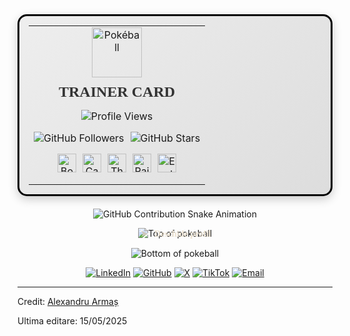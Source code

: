 <!-- Pokémon Trainer Card -->
<table align="center" style="border: 3px solid #000; border-radius: 15px; background: linear-gradient(135deg, #eee 0%, #ddd 100%); padding: 15px; margin-bottom: 20px; box-shadow: 0 5px 15px rgba(0,0,0,0.2);">
  <tr>
    <td align="center">
      <img src="https://raw.githubusercontent.com/duiker101/pokemon-type-svg/master/icons/pokeball.svg" width="80" alt="Pokéball"/>
      <h2 style="margin: 10px 0; font-family: 'Press Start 2P', cursive; color: #333;">TRAINER CARD</h2>
      <div style="display: flex; align-items: center; justify-content: center; margin: 15px 0;">
        <img src="https://komarev.com/ghpvc/?username=10kartik&style=for-the-badge&color=FF0000&logoColor=FFFFFF&labelColor=000000&label=Trainer+Visits" alt="Profile Views"/>
      </div>
      <div style="display: flex; align-items: center; justify-content: center; gap: 10px; margin: 15px 0;">
        <img src="https://img.shields.io/github/followers/10kartik?style=for-the-badge&color=FF0000&logo=github&logoColor=FFFFFF&labelColor=000000&label=Poké+Friends" alt="GitHub Followers"/>
        <img src="https://img.shields.io/github/stars/10kartik?style=for-the-badge&color=FF0000&logo=github&logoColor=FFFFFF&labelColor=000000&label=Star+Badges" alt="GitHub Stars"/>
      </div>
      <!-- Gym Badges Row -->
      <div style="display: flex; justify-content: center; margin: 15px 0;">
        <img src="https://archives.bulbagarden.net/media/upload/d/dd/Boulder_Badge.png" width="30" alt="Boulder Badge" style="margin: 0 5px;"/>
        <img src="https://archives.bulbagarden.net/media/upload/9/9c/Cascade_Badge.png" width="30" alt="Cascade Badge" style="margin: 0 5px;"/>
        <img src="https://archives.bulbagarden.net/media/upload/b/b5/Thunder_Badge.png" width="30" alt="Thunder Badge" style="margin: 0 5px;"/>
        <img src="https://archives.bulbagarden.net/media/upload/2/22/Rainbow_Badge.png" width="30" alt="Rainbow Badge" style="margin: 0 5px;"/>
        <img src="https://archives.bulbagarden.net/media/upload/2/24/Earth_Badge.png" width="30" alt="Earth Badge" style="margin: 0 5px;"/>
      </div>
    </td>
  </tr>
</table>

<p align="center">
	<picture>
	  <source media="(prefers-color-scheme: dark)" srcset="https://github.com/mrarmas02/mrarmas02/blob/output/github-snake-dark.svg" />
	  <source media="(prefers-color-scheme: light)" srcset="https://github.com/mrarmas02/mrarmas02/blob/output/github-snake.svg" />
	  <img alt="GitHub Contribution Snake Animation" src="https://github.com/mrarmas02/mrarmas02/blob/output/ocean.gif" />
	</picture>
</p>

<div align="center">


<img src="https://user-images.githubusercontent.com/44261381/209363264-ac854d3c-2cc2-44c4-928e-8a08d1013f46.png" alt="Top of pokeball" style="margin-bottom: -10px;">
<style>
  details[open] summary .arrow {
    transform: rotate(90deg);
  }
</style>
<details align="center">
<summary align="center" style="margin-top: -5px; display: inline-block; cursor: pointer; font-weight: bold; color: #EDE3D2; font-family: 'Black Ops One', cursive;">
  <span class="arrow" style="display: inline-block; font-size: 14px; margin-right: 5px; color: #CDC6BD; width: 16px; height: 16px; text-align: center; line-height: 16px; transition: transform 0.3s;">➤</span>
  Deschide profil
</summary>

<br>
<div>
  <div align=center>
      <img height="200" alt="Avatar photo of KK10" src="https://github.com/user-attachments/assets/64c2369d-3516-4b0d-add8-fb44f8cd7694" alt="Avatar photo of KK10">
  </div>
  <div align=center>
      <a href="https://git.io/typing-svg"><img src="https://readme-typing-svg.demolab.com?font=Black+Ops+One&pause=1000&width=435&center=true&lines=Hey%2C+I+am+Alexandru++Armas;Welcome+to+My+GitHub+Profile;Inquisitive+and+Curious+by+nature;Software+and+Computer+Hardware;iOS+Developer;Fortnite+and+Coding+Lover;Full-Stack+Developer;READY+FOR+HIRE" alt="Typing SVG" /></a>
  </div>
</div>

<details>
<summary style="font-family: 'Black Ops One', cursive; font-weight: bold; color: #EDE3D2;">Despre mine</summary>

[//]: # (You must have a lf before the markdown element when inside a block for it to work: https://stackoverflow.com/questions/29368902/how-can-i-wrap-my-markdown-in-an-html-div)

<div align="left">

```js
/**
 *   ▄▄▄▄▄▄▄▄▄▄▄  ▄▄▄▄▄▄▄▄▄▄▄  ▄▄       ▄▄  ▄▄▄▄▄▄▄▄▄▄▄  ▄▄▄▄▄▄▄▄▄▄▄ 
 *  ▐░░░░░░░░░░░▌▐░░░░░░░░░░░▌▐░░▌     ▐░░▌▐░░░░░░░░░░░▌▐░░░░░░░░░░░▌
 *  ▐░█▀▀▀▀▀▀▀█░▌▐░█▀▀▀▀▀▀▀█░▌▐░▌░▌   ▐░▐░▌▐░█▀▀▀▀▀▀▀█░▌▐░█▀▀▀▀▀▀▀▀▀ 
 *  ▐░▌       ▐░▌▐░▌       ▐░▌▐░▌▐░▌ ▐░▌▐░▌▐░▌       ▐░▌▐░▌          
 *  ▐░█▄▄▄▄▄▄▄█░▌▐░█▄▄▄▄▄▄▄█░▌▐░▌ ▐░▐░▌ ▐░▌▐░█▄▄▄▄▄▄▄█░▌▐░█▄▄▄▄▄▄▄▄▄ 
 *  ▐░░░░░░░░░░░▌▐░░░░░░░░░░░▌▐░▌  ▐░▌  ▐░▌▐░░░░░░░░░░░▌▐░░░░░░░░░░░▌
 *  ▐░█▀▀▀▀▀▀▀█░▌▐░█▀▀▀▀█░█▀▀ ▐░▌   ▀   ▐░▌▐░█▀▀▀▀▀▀▀█░▌ ▀▀▀▀▀▀▀▀▀█░▌
 *  ▐░▌       ▐░▌▐░▌     ▐░▌  ▐░▌       ▐░▌▐░▌       ▐░▌          ▐░▌
 *  ▐░▌       ▐░▌▐░▌      ▐░▌ ▐░▌       ▐░▌▐░▌       ▐░▌ ▄▄▄▄▄▄▄▄▄█░▌
 *  ▐░▌       ▐░▌▐░▌       ▐░▌▐░▌       ▐░▌▐░▌       ▐░▌▐░░░░░░░░░░░▌
 *   ▀         ▀  ▀         ▀  ▀         ▀  ▀         ▀  ▀▀▀▀▀▀▀▀▀▀▀ 
  * @param {string} location - Locuiește în Timișoara, județul Timiș, România.
 * @param {string} languages - Vorbește fluent română, engleză, germană și franceză.
 * @param {string} jobTitle - Inginer software.
 * @param {string} specialization - Specializat în dezvoltarea completă a sistemelor Backend și aplicațiilor iOS.
 * @param {string} interests - Interesat de Inteligență Artificială, Sisteme Distribuite și rezolvarea problemelor complexe.
 * @param {string} hobbies - Pasionat de drumeții, citit, jocuri video și cântat la instrumente muzicale.
 * @param {string} education - Licențiat în Inginerie Computerizată, absolvent al Vishwakarma Institute of Technology, Pune.
 * @param {string} approachable - Deschis la colaborări pe proiecte interesante — nu ezita să iei legătura!
 * @param {string} strength - Hotărât și perseverent.
 * @param {string} weakness - Uneori timid în situații noi.
 *
 * @throws {Punch} Lovește (metaforic) orice bug din cod.
 *
 * @returns {Object} Alexandru Armaș - Obiectul care îl reprezintă pe dezvoltator.
 */
```

</div>

</details>

<details>
<summary style="font-family: 'Black Ops One', cursive; font-weight: bold; color: #EDE3D2;">Unelte</summary>
<div>
  <p style="display: inline-block;" align="center">
    <div style="display: inline-block; background: transparent; border: none; margin: 5px;">
      <div align="center"><h4 style="text-shadow: 1px 1px 2px #888;">Limbaje de Programare</h4></div>
      <div>
      <img width="30px" src="https://cdn.jsdelivr.net/gh/devicons/devicon/icons/cplusplus/cplusplus-original.svg" alt="cpp" title="C++" /> 
      <img width="30px" src="https://cdn.jsdelivr.net/gh/devicons/devicon/icons/javascript/javascript-original.svg" alt="js" title="Javascript"/> 
      <img width="30px" src="https://cdn.jsdelivr.net/gh/devicons/devicon/icons/python/python-original.svg" alt="py" title="Python"/> 
      <img width="30" src="https://user-images.githubusercontent.com/25181517/121405384-444d7300-c95d-11eb-959f-913020d3bf90.png" alt="C#" title="C#"/>
      <img width="30px" src="https://cdn.jsdelivr.net/gh/devicons/devicon/icons/typescript/typescript-original.svg" alt="ts" title="TypeScript"/>
      <img width="30px" src="https://cdn.jsdelivr.net/gh/devicons/devicon/icons/php/php-original.svg" alt="php" title="PHP"/>
      </div>
    </div>
    <div style="display: inline-block; background: transparent; border: none; margin: 5px;">
      <div align="center"><h4 style="text-shadow: 1px 1px 2px #888;">Back-end</h4></div>
      <div>
      <img width="30px" src="https://cdn.jsdelivr.net/gh/devicons/devicon/icons/nodejs/nodejs-original.svg" alt="nodejs" title="Node.js"/>
      <img width="30px" src="https://cdn.jsdelivr.net/gh/devicons/devicon/icons/express/express-original-wordmark.svg" alt="express" title="Express Server" style="filter: invert(1);"/>
      <img width="30px" src="https://cdn.jsdelivr.net/gh/devicons/devicon/icons/django/django-plain.svg" alt="django" title="Django" style="filter: invert(1);"/>
      <img width="30px" src="https://user-images.githubusercontent.com/25181517/192107858-fe19f043-c502-4009-8c47-476fc89718ad.png" alt="rest" title="REST API"/>
      <img width="30" src="https://user-images.githubusercontent.com/25181517/192107856-aa92c8b1-b615-47c3-9141-ed0d29a90239.png" alt="GraphQL" title="GraphQL"/>
      <img width="30" src="https://user-images.githubusercontent.com/25181517/186711335-a3729606-5a78-4496-9a36-06efcc74f800.png" alt="Swagger" title="Swagger"/>
      <img width="30" src="https://user-images.githubusercontent.com/25181517/201476472-d2f5f644-cfc9-43e5-96d3-c8f40f18b5cb.png" alt="Chai" title="Chai"/>
      <img width="30" src="https://user-images.githubusercontent.com/25181517/201476630-f47cfff6-fdee-4ee1-9092-1793b71b1ca3.png" alt="Mocha" title="Mocha"/>
      <img width="30px" src="https://cdn.jsdelivr.net/gh/devicons/devicon/icons/dotnetcore/dotnetcore-original.svg" alt="dotnet" title=".NET Core"/>
      </div>
    </div>
    <div style="display: inline-block; background: transparent; border: none; margin: 5px;">
      <div align="center"><h4 style="text-shadow: 1px 1px 2px #888;">Mobil</h4></div>
      <div>
      <img width="30px" src="https://cdn.jsdelivr.net/gh/devicons/devicon/icons/swift/swift-original.svg" alt="swift" title="SwiftUI"/>
      <img width="30px" src="https://cdn.jsdelivr.net/gh/devicons/devicon/icons/flutter/flutter-original.svg" alt="flutter" title="Flutter"/>
      <img width="30px" src="https://cdn.jsdelivr.net/gh/devicons/devicon/icons/react/react-original.svg" alt="reactnative" title="React Native"/>
      <img width="30px" src="https://cdn.jsdelivr.net/gh/devicons/devicon/icons/kotlin/kotlin-original.svg" alt="kotlin" title="Kotlin"/>
      <img width="30px" src="https://cdn.jsdelivr.net/gh/devicons/devicon/icons/xamarin/xamarin-original.svg" alt="xamarin" title="Xamarin"/>
      </div>
    </div>
    <div style="display: inline-block; background: transparent; border: none; margin: 5px;">
      <div align="center"><h4 style="text-shadow: 1px 1px 2px #888;">Front-end</h4></div>
      <div>
      <img width="30px" src="https://cdn.jsdelivr.net/gh/devicons/devicon/icons/html5/html5-original.svg" alt="html" title="HTML"/> 
      <img width="30px" src="https://cdn.jsdelivr.net/gh/devicons/devicon/icons/css3/css3-plain-wordmark.svg" alt="css" title="CSS"/>  
      <img width="30px" src="https://cdn.jsdelivr.net/gh/devicons/devicon/icons/react/react-original.svg" alt="react" title="Reactjs"/>
      <img width="30px" src="https://cdn.jsdelivr.net/gh/devicons/devicon/icons/vuejs/vuejs-original.svg" alt="vue" title="Vue.js"/>
      <img width="30px" src="https://cdn.jsdelivr.net/gh/devicons/devicon/icons/angularjs/angularjs-original.svg" alt="angular" title="Angular"/>
      <img width="30px" src="https://cdn.jsdelivr.net/gh/devicons/devicon/icons/sass/sass-original.svg" alt="sass" title="Sass"/>
      <img width="30px" src="https://cdn.jsdelivr.net/gh/devicons/devicon/icons/nextjs/nextjs-original.svg" alt="nextjs" title="Next.js"/>
      <img width="30px" src="https://cdn.jsdelivr.net/gh/devicons/devicon/icons/svelte/svelte-original.svg" alt="svelte" title="Svelte"/>
      <img width="30px" src="https://cdn.jsdelivr.net/gh/devicons/devicon/icons/bootstrap/bootstrap-plain.svg" alt="bootstrap" title="Bootstrap" style="filter: invert(1);"/>
      </div>
    </div>
    <div style="display: inline-block; background: transparent; border: none; margin: 5px;">
      <div align="center"><h4 style="text-shadow: 1px 1px 2px #888;">Baze de Date</h4></div>
      <div>
      <img width="30px" src="https://cdn.jsdelivr.net/gh/devicons/devicon/icons/mysql/mysql-original.svg" alt="mysql" title="MySQL"/>
      <img width="30px" src="https://cdn.jsdelivr.net/gh/devicons/devicon/icons/postgresql/postgresql-original.svg" alt="postgres" title="Postgres SQL"/>
      <img width="30px" src="https://cdn.jsdelivr.net/gh/devicons/devicon/icons/mongodb/mongodb-original.svg" alt="mongodb" title="Mongo DB"/>
      <img width="30px" src="https://cdn.jsdelivr.net/gh/devicons/devicon/icons/redis/redis-original.svg" alt="redis" title="Redis"/>
      <img width="30px" src="https://cdn.jsdelivr.net/gh/devicons/devicon/icons/firebase/firebase-plain.svg" alt="firebase" title="Firebase"/>
      <img width="30px" src="https://cdn.jsdelivr.net/gh/devicons/devicon/icons/graphql/graphql-plain.svg" alt="graphql" title="GraphQL"/>
      <img width="30px" src="https://cdn.jsdelivr.net/gh/devicons/devicon/icons/oracle/oracle-original.svg" alt="oracle" title="Oracle DB"/>
      <img width="30px" src="https://cdn.jsdelivr.net/gh/devicons/devicon/icons/microsoftsqlserver/microsoftsqlserver-plain.svg" alt="sqlserver" title="SQL Server"/>
      <img width="30px" src="https://cdn.jsdelivr.net/gh/devicons/devicon/icons/sqlite/sqlite-original.svg" alt="sqlite" title="SQLite"/>
      </div>
    </div>
    <br>
    <div style="display: inline-block; background: transparent; border: none; margin: 5px;">
      <div align="center"><h4 style="text-shadow: 1px 1px 2px #888;">AI & Știința Datelor</h4></div>
      <div>
      <img width="30px" src="https://cdn.jsdelivr.net/gh/devicons/devicon/icons/tensorflow/tensorflow-original.svg" alt="tensorflow" title="TensorFlow"/>
      <img width="30px" src="https://cdn.jsdelivr.net/gh/devicons/devicon/icons/pytorch/pytorch-original.svg" alt="pytorch" title="PyTorch"/>
      <img width="30px" src="https://cdn.jsdelivr.net/gh/devicons/devicon/icons/numpy/numpy-original.svg" alt="numpy" title="Numpy"/>
      <img width="30px" src="https://cdn.jsdelivr.net/gh/devicons/devicon/icons/pandas/pandas-original.svg" alt="pandas" title="Pandas"/>
      <img width="30px" src="https://cdn.jsdelivr.net/gh/devicons/devicon/icons/selenium/selenium-original.svg" alt="selenium" title="Selenium"/>
      <img width="30px" src="https://www.vectorlogo.zone/logos/opencv/opencv-icon.svg" alt="opencv" title="OpenCV"/>
      <img width="30px" src="https://cdn.jsdelivr.net/gh/devicons/devicon/icons/jupyter/jupyter-original-wordmark.svg" alt="jupyter" title="Jupyter"/>
      <img width="30px" src="https://huggingface.co/favicon.ico" alt="huggingface" title="Hugging Face"/>
      </div>
    </div>
    <div style="display: inline-block; background: transparent; border: none; margin: 5px;">
      <div align="center"><h4 style="text-shadow: 1px 1px 2px #888;">DevOps & Cloud</h4></div>
      <div>
      <img width="30" src="https://user-images.githubusercontent.com/25181517/183896132-54262f2e-6d98-41e3-8888-e40ab5a17326.png" alt="AWS" title="AWS" style="filter: brightness(1.5);"/>
      <img width="30" src="https://user-images.githubusercontent.com/25181517/183345125-9a7cd2e6-6ad6-436f-8490-44c903bef84c.png" alt="Nginx" title="Nginx"/>
      <img width="30px" src="https://cdn.jsdelivr.net/gh/devicons/devicon/icons/git/git-original.svg" alt="git" title="git" />
      <img width="30px" src="https://cdn.jsdelivr.net/gh/devicons/devicon/icons/docker/docker-original.svg" alt="docker" title="Docker"/>
      <img width="30px" src="https://cdn.jsdelivr.net/gh/devicons/devicon/icons/kubernetes/kubernetes-plain.svg" alt="kubernetes" title="Kubernetes"/>
      <img width="30px" src="https://cdn.jsdelivr.net/gh/devicons/devicon/icons/azure/azure-original.svg" alt="azure" title="Azure"/>
      <img width="30px" src="https://cdn.jsdelivr.net/gh/devicons/devicon/icons/googlecloud/googlecloud-original.svg" alt="gcp" title="Google Cloud"/>
      <img width="30px" src="https://cdn.jsdelivr.net/gh/devicons/devicon/icons/jenkins/jenkins-original.svg" alt="jenkins" title="Jenkins"/>
      <img width="30px" src="https://cdn.jsdelivr.net/gh/devicons/devicon/icons/apache/apache-original.svg" alt="apache" title="Apache"/>
      <img width="30px" src="https://www.vectorlogo.zone/logos/netlify/netlify-icon.svg" alt="netlify" title="Netlify"/>
      <img width="30px" src="https://cdn.worldvectorlogo.com/logos/vercel.svg" alt="vercel" title="Vercel" style="filter: invert(1);"/>
      </div>
    </div>
    <div style="display: inline-block; background: transparent; border: none; margin: 5px;">
      <div align="center"><h4 style="text-shadow: 1px 1px 2px #888;">Sisteme de Operare</h4></div>
      <div>
      <img width="30" src="https://user-images.githubusercontent.com/25181517/117269608-b7dcfb80-ae58-11eb-8e66-6cc8753553f0.png" alt="Android" title="Android"/>
      <img width="30" src="https://user-images.githubusercontent.com/25181517/121406611-a8246b80-c95e-11eb-9b11-b771486377f6.png" alt="iOS" title="iOS"/>
      <img width="30" src="https://user-images.githubusercontent.com/25181517/186884150-05e9ff6d-340e-4802-9533-2c3f02363ee3.png" alt="Windows" title="Windows"/>
      <img width="30" src="https://user-images.githubusercontent.com/25181517/186884152-ae609cca-8cf1-4175-8d60-1ce1fa078ca2.png" alt="macOS" title="macOS" style="filter: invert(1);"/>
      <img width="30" src="https://github.com/marwin1991/profile-technology-icons/assets/76662862/2481dc48-be6b-4ebb-9e8c-3b957efe69fa" alt="Linux" title="Linux"/>
      </div>
    </div>
    <div style="display: inline-block; background: transparent; border: none; margin: 5px;">
      <div align="center"><h4 style="text-shadow: 1px 1px 2px #888;">Linie de Comandă</h4></div>
      <div>
      <img width="30px" src="https://cdn.jsdelivr.net/gh/devicons/devicon/icons/bash/bash-original.svg" alt="bash" title="bash"/>
      <img width="30px" src="https://cdn.jsdelivr.net/gh/devicons/devicon/icons/vim/vim-original.svg" alt="vim" title="Vim"/>
      <img width="30px" src="https://cdn.jsdelivr.net/gh/devicons/devicon/icons/powershell/powershell-original.svg" alt="powershell" title="PowerShell"/>
      <img width="30px" src="https://cdn.jsdelivr.net/gh/devicons/devicon/icons/ssh/ssh-original.svg" alt="ssh" title="SSH"/>
      </div>
    </div>
    <div style="display: inline-block; background: transparent; border: none; margin: 5px;">
      <div align="center"><h4 style="text-shadow: 1px 1px 2px #888;">Unelte de Dezvoltare</h4></div>
      <div>
      <img width="30" src="https://user-images.githubusercontent.com/25181517/186711578-bf30cb30-40b7-4b45-95a5-bdf837c372e7.png" alt="Xcode" title="Xcode"/>
      <img width="30px" src="https://cdn.jsdelivr.net/gh/devicons/devicon/icons/vscode/vscode-original.svg"  alt="VSCode" title="VS Code"/>
      <img width="30px" src="https://upload.wikimedia.org/wikipedia/en/d/d2/Sublime_Text_3_logo.png"  alt="sublime" title="Sublime"/>
      <img width="30" src="https://user-images.githubusercontent.com/25181517/192109061-e138ca71-337c-4019-8d42-4792fdaa7128.png" alt="Postman" title="Postman"/>
      <img width="30px" src="https://cdn.jsdelivr.net/gh/devicons/devicon/icons/figma/figma-original.svg" alt="figma" title="Figma"/>
      <img width="30px" src="https://cdn.jsdelivr.net/gh/devicons/devicon/icons/jira/jira-original.svg" alt="jira" title="Jira"/>
      <img width="30px" src="https://cdn.jsdelivr.net/gh/devicons/devicon/icons/confluence/confluence-original.svg" alt="confluence" title="Confluence"/>
      <img width="30px" src="https://cdn.jsdelivr.net/gh/devicons/devicon/icons/slack/slack-original.svg" alt="slack" title="Slack"/>
      <img width="30px" src="https://cdn.jsdelivr.net/gh/devicons/devicon/icons/npm/npm-original-wordmark.svg" alt="npm" title="npm"/>
      <img width="30px" src="https://cdn.jsdelivr.net/gh/devicons/devicon/icons/yarn/yarn-original.svg" alt="yarn" title="Yarn"/>
      </div>
    </div>
    <div style="display: inline-block; background: transparent; border: none; margin: 5px;">
      <div align="center"><h4 style="text-shadow: 1px 1px 2px #888;">Dezvoltare Jocuri</h4></div>
      <div>
      <img width="30px" src="https://cdn.jsdelivr.net/gh/devicons/devicon/icons/unity/unity-original.svg" alt="unity" title="Unity Engine"/>
      <img width="30px" src="https://cdn.jsdelivr.net/gh/devicons/devicon/icons/unrealengine/unrealengine-original.svg" alt="unreal" title="Unreal Engine" style="filter: invert(1);"/>
      <img width="30px" src="https://cdn.jsdelivr.net/gh/devicons/devicon/icons/blender/blender-original.svg" alt="blender" title="Blender"/>
      <img width="30px" src="https://cdn.jsdelivr.net/gh/devicons/devicon/icons/godot/godot-original.svg" alt="godot" title="Godot Engine"/>
      </div>
    </div>
    <div style="display: inline-block; background: transparent; border: none; margin: 5px;">
      <div align="center"><h4 style="text-shadow: 1px 1px 2px #888;">Blockchain</h4></div>
      <div>
      <img width="30px" src="https://cdn.jsdelivr.net/gh/devicons/devicon/icons/solidity/solidity-original.svg" alt="solidity" title="Solidity" style="filter: invert(1);"/>
      <img width="30px" src="https://upload.wikimedia.org/wikipedia/commons/thumb/6/6f/Ethereum-icon-purple.svg/512px-Ethereum-icon-purple.svg.png" alt="ethereum" title="Ethereum"/>
      <img width="30px" src="https://www.vectorlogo.zone/logos/bitcoin/bitcoin-icon.svg" alt="bitcoin" title="Bitcoin"/>
      </div>
    </div>
  </p>
</div>
</details>

<details>
  <summary style="font-family: 'Black Ops One', cursive; font-weight: bold; color: #EDE3D2;">Statistici GitHub</summary>
  <br>
  <p align="center">
    <img align="center" src="https://github-readme-stats.vercel.app/api?username=10kartik&show_icons=true\&show=reviews,discussions_started,discussions_answered,prs_merged,prs_merged_percentage" alt="GitHub Stats">
  </p>
</details>

<details>
  <summary style="font-family: 'Black Ops One', cursive; font-weight: bold; color: #EDE3D2;">Contribuții Open Source</summary>
  <br>
  <ul>
    <li><strong>MDN Docs - Documentația oficială JavaScript:</strong> Am contribuit la îmbunătățirea și menținerea documentației oficiale JavaScript pe MDN Web Docs.</li>
    <li><strong>Pinterest - Pymemcache:</strong> Am adus contribuții la proiectul Pymemcache de pe Pinterest, un client Python eficient pentru sistemul de cache memcached.</li>
    <li><strong>The Algorithms - JavaScript și C++:</strong> Am contribuit la repository-ul The Algorithms, în special la implementări în JavaScript și C++ ale diverselor algoritmi și structuri de date.</li>
    <li><strong>True Sparrow - NftorNot.com, WhisperChain.xyz, AI SalesSparrow:</strong> Am condus dezvoltarea proiectelor de la concept până la producție în cadrul True Sparrow.</li>
  </ul>
</details>

<details>
  <summary style="font-family: 'Black Ops One', cursive; font-weight: bold; color: #EDE3D2;">Citat</summary>
  <br>
  <blockquote>
    "Un bug nu este niciodată doar o greșeală. Reprezintă ceva mai mare. O eroare de gândire. Care te face cine ești."
    <br><strong>Dl. Robot - Elliot Alderson</strong>
  </blockquote>
</details>

<details>
  <summary style="font-family: 'Black Ops One', cursive; font-weight: bold; color: #EDE3D2;">Doză gratuită de DOSE</summary>
  <br>
  <small><i>DOSE (dopamină, oxitocină, serotonină și endorfină), reîmprospătează pagina dacă doza a fost ineficientă.</i></small>
  <br>
  <div align="center"><img src="https://readme-jokes.vercel.app/api?theme=monokai" alt="Jokes Card" /></div>
</details>

<details>
<summary style="font-family: 'Black Ops One', cursive; font-weight: bold; color: #EDE3D2;">Ce pot face pentru tine?</summary>
<table style="border: none">
  <tr>
  <td width="50%" valign="top">

[//]: # (Fighting against markdown and blocks isn't easy, indentation is catastrophic)

## Hai să lucrăm împreună la proiectul tău!

Dacă ai întrebări despre dezvoltarea web, documentație fără greșeli sau IA, nu ezita să <a href="mailto:kkapgate5@gmail.com">mă contactezi prin email</a>, nu mușc, promit.

  </td>
  <td width="50%" valign="top">

## Nu e perfect, nu-i așa?

**<img alt="Feedback" src="https://img.shields.io/badge/Întreabă-orice-1abc9c.svg">**

<blockquote>"Cred că este foarte important să ai un feedback constant, unde te gândești mereu la ceea ce ai făcut și cum ai putea să o faci mai bine."
<br><strong>– Elon Musk</strong></blockquote>

  </td>
  </tr>
</table>
</details>

</details>

![Bottom of pokeball](https://user-images.githubusercontent.com/44261381/209363271-905d2a5e-8a18-44c0-a450-45dddd4d5036.png)

</div>

<div align=center>
 <a href="https://www.linkedin.com/in/alexandruarmas/" target="_blank"><img src="https://img.shields.io/static/v1?style=for-the-badge&message=LinkedIn&color=0A66C2&logo=LinkedIn&logoColor=FFFFFF&label=" alt="LinkedIn" /></a>
 <a href="https://github.com/mrarmas02" target="_blank"><img src="https://img.shields.io/static/v1?style=for-the-badge&message=GitHub&color=181717&logo=GitHub&logoColor=FFFFFF&label=" alt="GitHub" /></a>
 <a href="https://www.x.com/mrarmas02" target="_blank"><img src="https://img.shields.io/static/v1?style=for-the-badge&message=X&color=000000&logo=X&logoColor=FFFFFF&label=" alt="X" /></a>
 <a href="https://tiktok.com/@mrarmas02" target="_blank"><img src="https://img.shields.io/static/v1?style=for-the-badge&message=TikTok&color=000000&logo=TikTok&logoColor=FFFFFF&label=" alt="TikTok" /></a>
<a href="mailto:contact@alexandruarmas.ro?subject=Hi%20Kartik%20,%20nice%20to%20meet%20you!" target="_blank"><img alt="Email" src="https://img.shields.io/static/v1?style=for-the-badge&message=Gmail&color=EA4335&logo=Gmail&logoColor=FFFFFF&label=" /></a>
</div>

------
Credit: [Alexandru Armaș](https://github.com/alexandruarmas)

Ultima editare: 15/05/2025
